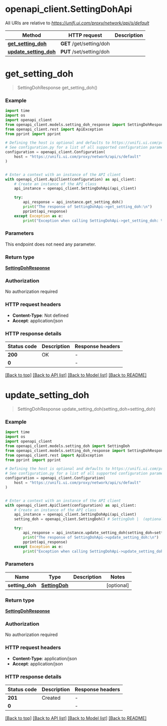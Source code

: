 # openapi_client.SettingDohApi

All URIs are relative to *https://unifi.ui.com/proxy/network/api/s/default*

Method | HTTP request | Description
------------- | ------------- | -------------
[**get_setting_doh**](SettingDohApi.md#get_setting_doh) | **GET** /get/setting/doh | 
[**update_setting_doh**](SettingDohApi.md#update_setting_doh) | **PUT** /set/setting/doh | 


# **get_setting_doh**
> SettingDohResponse get_setting_doh()



### Example


```python
import time
import os
import openapi_client
from openapi_client.models.setting_doh_response import SettingDohResponse
from openapi_client.rest import ApiException
from pprint import pprint

# Defining the host is optional and defaults to https://unifi.ui.com/proxy/network/api/s/default
# See configuration.py for a list of all supported configuration parameters.
configuration = openapi_client.Configuration(
    host = "https://unifi.ui.com/proxy/network/api/s/default"
)


# Enter a context with an instance of the API client
with openapi_client.ApiClient(configuration) as api_client:
    # Create an instance of the API class
    api_instance = openapi_client.SettingDohApi(api_client)

    try:
        api_response = api_instance.get_setting_doh()
        print("The response of SettingDohApi->get_setting_doh:\n")
        pprint(api_response)
    except Exception as e:
        print("Exception when calling SettingDohApi->get_setting_doh: %s\n" % e)
```



### Parameters

This endpoint does not need any parameter.

### Return type

[**SettingDohResponse**](SettingDohResponse.md)

### Authorization

No authorization required

### HTTP request headers

 - **Content-Type**: Not defined
 - **Accept**: application/json

### HTTP response details

| Status code | Description | Response headers |
|-------------|-------------|------------------|
**200** | OK |  -  |
**0** |  |  -  |

[[Back to top]](#) [[Back to API list]](../README.md#documentation-for-api-endpoints) [[Back to Model list]](../README.md#documentation-for-models) [[Back to README]](../README.md)

# **update_setting_doh**
> SettingDohResponse update_setting_doh(setting_doh=setting_doh)



### Example


```python
import time
import os
import openapi_client
from openapi_client.models.setting_doh import SettingDoh
from openapi_client.models.setting_doh_response import SettingDohResponse
from openapi_client.rest import ApiException
from pprint import pprint

# Defining the host is optional and defaults to https://unifi.ui.com/proxy/network/api/s/default
# See configuration.py for a list of all supported configuration parameters.
configuration = openapi_client.Configuration(
    host = "https://unifi.ui.com/proxy/network/api/s/default"
)


# Enter a context with an instance of the API client
with openapi_client.ApiClient(configuration) as api_client:
    # Create an instance of the API class
    api_instance = openapi_client.SettingDohApi(api_client)
    setting_doh = openapi_client.SettingDoh() # SettingDoh |  (optional)

    try:
        api_response = api_instance.update_setting_doh(setting_doh=setting_doh)
        print("The response of SettingDohApi->update_setting_doh:\n")
        pprint(api_response)
    except Exception as e:
        print("Exception when calling SettingDohApi->update_setting_doh: %s\n" % e)
```



### Parameters


Name | Type | Description  | Notes
------------- | ------------- | ------------- | -------------
 **setting_doh** | [**SettingDoh**](SettingDoh.md)|  | [optional] 

### Return type

[**SettingDohResponse**](SettingDohResponse.md)

### Authorization

No authorization required

### HTTP request headers

 - **Content-Type**: application/json
 - **Accept**: application/json

### HTTP response details

| Status code | Description | Response headers |
|-------------|-------------|------------------|
**201** | Created |  -  |
**0** |  |  -  |

[[Back to top]](#) [[Back to API list]](../README.md#documentation-for-api-endpoints) [[Back to Model list]](../README.md#documentation-for-models) [[Back to README]](../README.md)

